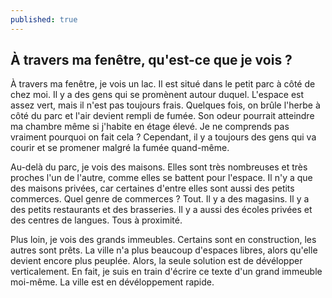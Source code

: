 ```yaml
---
published: true
---
```

## À travers ma fenêtre, qu'est-ce que je vois ?

À travers ma fenêtre, je vois un lac. Il est situé dans le petit parc à côté de chez moi. Il y a des gens qui se promènent autour duquel. L'espace est assez vert, mais il n'est pas toujours frais. Quelques fois, on brûle l'herbe à côté du parc et l'air devient rempli de fumée. Son odeur pourrait atteindre ma chambre même si j'habite en étage élevé. Je ne comprends pas vraiment pourquoi on fait cela ? Cependant, il y a toujours des gens qui va courir et se promener malgré la fumée quand-même.

Au-delà du parc, je vois des maisons. Elles sont très nombreuses et très proches l'un de l'autre, comme elles se battent pour l'espace. Il n'y a que des maisons privées, car certaines d'entre elles sont aussi des petits commerces. Quel genre de commerces ? Tout. Il y a des magasins. Il y a des petits restaurants et des brasseries. Il y a aussi des écoles privées et des centres de langues. Tous à proximité.

Plus loin, je vois des grands immeubles. Certains sont en construction, les autres sont prêts. La ville n'a plus beaucoup d'espaces libres, alors qu'elle devient encore plus peuplée. Alors, la seule solution est de dévélopper verticalement. En fait, je suis en train d'écrire ce texte d'un grand immeuble moi-même. La ville est en dévéloppement rapide.
